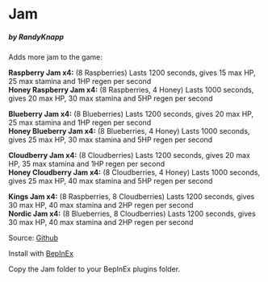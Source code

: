 # Jam
##### by RandyKnapp
Adds more jam to the game:

**Raspberry Jam x4:** (8 Raspberries) Lasts 1200 seconds, gives 15 max HP, 25 max stamina and 1HP regen per second  
**Honey Raspberry Jam **x4**:** (8 Raspberries, 4 Honey) Lasts 1000 seconds, gives 20 max HP, 30 max stamina and 5HP regen per second  
  
**Blueberry Jam **x4**:** (8 Blueberries) Lasts 1200 seconds, gives 20 max HP, 25 max stamina and 1HP regen per second  
**Honey Blueberry Jam **x4**:** (8 Blueberries, 4 Honey) Lasts 1000 seconds, gives 25 max HP, 30 max stamina and 5HP regen per second  
  
**Cloudberry Jam **x4**:** (8 Cloudberries) Lasts 1200 seconds, gives 20 max HP, 35 max stamina and 1HP regen per second  
**Honey Cloudberry Jam **x4**:** (8 Cloudberries, 4 Honey) Lasts 1000 seconds, gives 25 max HP, 40 max stamina and 5HP regen per second  
  
**Kings Jam **x4**:** (8 Raspberries, 8 Cloudberries) Lasts 1200 seconds, gives 30 max HP, 40 max stamina and 2HP regen per second  
**Nordic Jam **x4**:** (8 Blueberries, 8 Cloudberries) Lasts 1200 seconds, gives 30 max HP, 40 max stamina and 2HP regen per second

Source: [Github](https://github.com/RandyKnapp/ValheimMods)

Install with [BepInEx](https://valheim.thunderstore.io/package/denikson/BepInExPack_Valheim/)

Copy the Jam folder to your BepInEx plugins folder.